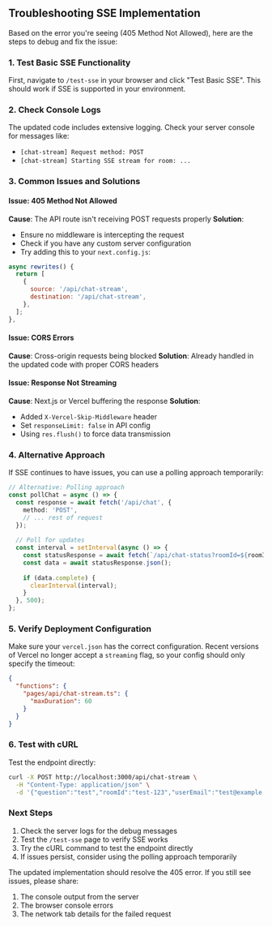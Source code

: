 ## Troubleshooting SSE Implementation

Based on the error you're seeing (405 Method Not Allowed), here are the steps to debug and fix the issue:

### 1. Test Basic SSE Functionality

First, navigate to `/test-sse` in your browser and click "Test Basic SSE". This should work if SSE is supported in your environment.

### 2. Check Console Logs

The updated code includes extensive logging. Check your server console for messages like:
- `[chat-stream] Request method: POST`
- `[chat-stream] Starting SSE stream for room: ...`

### 3. Common Issues and Solutions

#### Issue: 405 Method Not Allowed
**Cause**: The API route isn't receiving POST requests properly
**Solution**: 
- Ensure no middleware is intercepting the request
- Check if you have any custom server configuration
- Try adding this to your `next.config.js`:

```javascript
async rewrites() {
  return [
    {
      source: '/api/chat-stream',
      destination: '/api/chat-stream',
    },
  ];
},
```

#### Issue: CORS Errors
**Cause**: Cross-origin requests being blocked
**Solution**: Already handled in the updated code with proper CORS headers

#### Issue: Response Not Streaming
**Cause**: Next.js or Vercel buffering the response
**Solution**: 
- Added `X-Vercel-Skip-Middleware` header
- Set `responseLimit: false` in API config
- Using `res.flush()` to force data transmission

### 4. Alternative Approach

If SSE continues to have issues, you can use a polling approach temporarily:

```typescript
// Alternative: Polling approach
const pollChat = async () => {
  const response = await fetch('/api/chat', {
    method: 'POST',
    // ... rest of request
  });
  
  // Poll for updates
  const interval = setInterval(async () => {
    const statusResponse = await fetch(`/api/chat-status?roomId=${roomId}`);
    const data = await statusResponse.json();
    
    if (data.complete) {
      clearInterval(interval);
    }
  }, 500);
};
```

### 5. Verify Deployment Configuration

Make sure your `vercel.json` has the correct configuration. Recent versions of Vercel no longer accept a `streaming` flag, so your config should only specify the timeout:

```json
{
  "functions": {
    "pages/api/chat-stream.ts": {
      "maxDuration": 60
    }
  }
}
```

### 6. Test with cURL

Test the endpoint directly:

```bash
curl -X POST http://localhost:3000/api/chat-stream \
  -H "Content-Type: application/json" \
  -d '{"question":"test","roomId":"test-123","userEmail":"test@example.com","history":[],"imageUrls":[]}'
```

### Next Steps

1. Check the server logs for the debug messages
2. Test the `/test-sse` page to verify SSE works
3. Try the cURL command to test the endpoint directly
4. If issues persist, consider using the polling approach temporarily

The updated implementation should resolve the 405 error. If you still see issues, please share:
1. The console output from the server
2. The browser console errors
3. The network tab details for the failed request